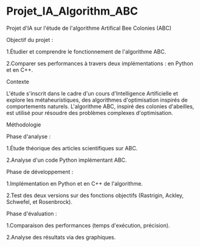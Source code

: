 # Projet_IA_Algorithm_ABC
Projet d'IA sur l'étude de l'algorithme Artifical Bee Colonies (ABC)

Objectif du projet :

1.Étudier et comprendre le fonctionnement de l'algorithme ABC.

2.Comparer ses performances à travers deux implémentations : en Python et en C++.

Contexte

L'étude s'inscrit dans le cadre d'un cours d'Intelligence Artificielle et explore les métaheuristiques, des algorithmes d'optimisation inspirés de comportements naturels. L'algorithme ABC, inspiré des colonies d'abeilles, est utilisé pour résoudre des problèmes complexes d'optimisation.

Méthodologie

Phase d'analyse :

1.Étude théorique des articles scientifiques sur ABC.

2.Analyse d'un code Python implémentant ABC.

Phase de développement :

1.Implémentation en Python et en C++ de l'algorithme.

2.Test des deux versions sur des fonctions objectifs (Rastrigin, Ackley, Schwefel, et Rosenbrock).

Phase d'évaluation :

1.Comparaison des performances (temps d'exécution, précision).

2.Analyse des résultats via des graphiques.
